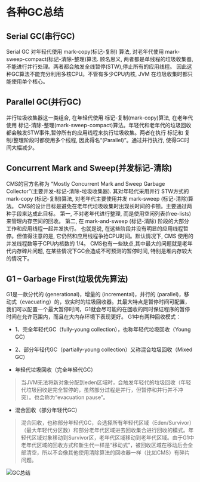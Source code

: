 # 各种GC总结 #
## Serial GC(串行GC) ##
Serial GC 对年轻代使用 mark-copy(标记-复制) 算法, 对老年代使用 mark-sweep-compact(标记-清除-整理)算法. 顾名思义, 两者都是单线程的垃圾收集器,不能进行并行处理。两者都会触发全线暂停(STW),停止所有的应用线程。
因此这种GC算法不能充分利用多核CPU。不管有多少CPU内核, JVM 在垃圾收集时都只能使用单个核心。

## Parallel GC(并行GC) ##
并行垃圾收集器这一类组合, 在年轻代使用 标记-复制(mark-copy)算法, 在老年代使用 标记-清除-整理(mark-sweep-compact)算法。年轻代和老年代的垃圾回收都会触发STW事件,暂停所有的应用线程来执行垃圾收集。两者在执行 标记和 复制/整理阶段时都使用多个线程, 因此得名“(Parallel)”。通过并行执行, 使得GC时间大幅减少。

## Concurrent Mark and Sweep(并发标记-清除) ##
CMS的官方名称为 “Mostly Concurrent Mark and Sweep Garbage Collector”(主要并发-标记-清除-垃圾收集器). 其对年轻代采用并行 STW方式的 mark-copy (标记-复制)算法, 对老年代主要使用并发 mark-sweep (标记-清除)算法。
CMS的设计目标是避免在老年代垃圾收集时出现长时间的卡顿。主要通过两种手段来达成此目标。
第一, 不对老年代进行整理, 而是使用空闲列表(free-lists)来管理内存空间的回收。
第二, 在 mark-and-sweep (标记-清除) 阶段的大部分工作和应用线程一起并发执行。
也就是说, 在这些阶段并没有明显的应用线程暂停。但值得注意的是, 它仍然和应用线程争抢CPU时间。默认情况下, CMS 使用的并发线程数等于CPU内核数的 1/4。
CMS也有一些缺点,其中最大的问题就是老年代内存碎片问题, 在某些情况下GC会造成不可预测的暂停时间, 特别是堆内存较大的情况下。

## G1 – Garbage First(垃圾优先算法) ##
G1是一款分代的 (generational)，增量的 (incremental)，并行的 (parallel)，移动式（evacuating）的，软实时的垃圾回收器。其最大特点是暂停时间可配置，我们可以配置一个最大暂停时间，G1就会尽可能的在回收的同时保证程序的暂停时间在允许范围内，而且在大内存环境下表现更好。
G1中有两种回收模式：
* 1、完全年轻代GC（fully-young collection），也称年轻代垃圾回收（Young GC）
* 2、部分年轻代GC（partially-young collection）又称混合垃圾回收（Mixed GC）

* 年轻代垃圾回收（完全年轻代GC）
> 当JVM无法将新对象分配到eden区域时，会触发年轻代的垃圾回收（年轻代垃圾回收是完全暂停的，虽然部分过程是并行，但暂停和并行并不冲突）。也会称为“evacuation pause”。

* 混合回收（部分年轻代GC）
> 混合回收，也称部分年轻代GC，会选择所有年轻代区域（Eden/Survivor）（最大年轻代分区数）和部分老年代区域进去回收集合进行回收的模式。年轻代区域对象移动到Survivor区，老年代区域移动到老年代区域。由于G1中老年代区域的回收方式和新生代一样是“移动式”，被回收区域在移动后会全部清空，所以不会像其他使用清除算法的回收器一样（比如CMS）有碎片问题。

[GC总结]:https://img2020.cnblogs.com/blog/1944294/202006/1944294-20200603103934044-582555199.png
![GC总结]

